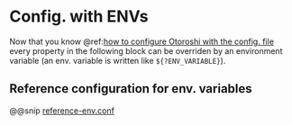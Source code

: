 # Config. with ENVs

Now that you know @ref:[how to configure Otoroshi with the config. file](./configfile.md) every property in the following block can be overriden by an environment variable (an env. variable is written like `${?ENV_VARIABLE}`).

## Reference configuration for env. variables

@@snip [reference-env.conf](../snippets/reference-env.conf) 
